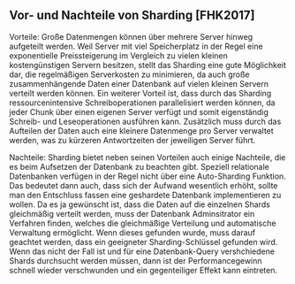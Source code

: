 ## Vor- und Nachteile von Sharding [FHK2017]

Vorteile:
Große Datenmengen können über mehrere Server hinweg aufgeteilt werden. Weil Server mit viel Speicherplatz in der Regel eine exponentielle Preissteigerung im Vergleich zu vielen kleinen kostengünstigen Servern besitzen, stellt das Sharding eine gute Möglichkeit dar, die regelmäßigen Serverkosten zu minimieren, da auch große zusammenhängende Daten einer Datenbank auf vielen kleinen Servern verteilt werden können.
Ein weiterer Vorteil ist, dass durch das Sharding ressourcenintensive Schreiboperationen parallelisiert werden können, da jeder Chunk über einen eigenen Server verfügt und somit eigenständig Schreib- und Leseoperationen ausführen kann. Zusätzlich muss durch das Aufteilen der Daten auch eine kleinere Datenmenge pro Server verwaltet werden, was zu kürzeren Antwortzeiten der jeweiligen Server führt.

Nachteile:
Sharding bietet neben seinen Vorteilen auch einige Nachteile, die es beim Aufsetzen der Datenbank zu beachten gibt. Speziell relationale Datenbanken verfügen in der Regel nicht über eine Auto-Sharding Funktion. Das bedeutet dann auch, dass sich der Aufwand wesentlich erhöht, sollte man den Entschluss fassen eine geshardete Datenbank implementieren zu wollen. Da es ja gewünscht ist, dass die Daten auf die einzelnen Shards gleichmäßig verteilt werden, muss der Datenbank Adminsitrator ein Verfahren finden, welches die gleichmäßige Verteilung und automatische Verwaltung ermöglicht. Wenn dieses gefunden wurde, muss darauf geachtet werden, dass ein geeigneter Sharding-Schlüssel gefunden wird. Wenn das nicht der Fall ist und für eine Datenbank-Query vershchiedene Shards durchsucht werden müssen, dann ist der Performancegewinn schnell wieder verschwunden und ein gegenteiliger Effekt kann eintreten.
